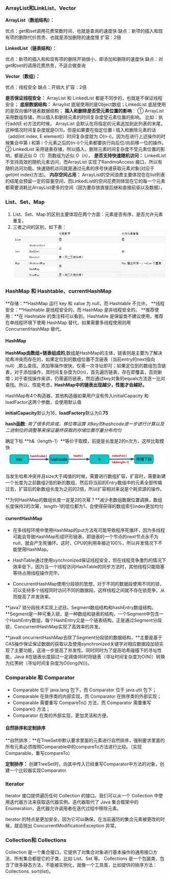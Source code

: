### ArrayList和LinkList、Vector

**ArrayList（数组结构）：**

优点：get和set调用花费常数时间，也就是查询的速度快
缺点：新项的插入和现有项的删除代价昂贵，也就是添加删除的速度慢
扩容：2倍

**LinkedList（链表结构）：**

优点：新项的插入和和现有项的删除开销很小，即添加和删除的速度快
缺点：对get和set的调用花费昂贵，不适合做查询

**Vector（数组）：**

优点：线程安全
缺点：开销大
扩容：2倍

**是否保证线程安全：** ArrayList 和 LinkedList 都是不同步的，也就是不保证线程安全；
**底层数据结构：** Arraylist 底层使用的是Object数组；LinkedList 底层使用的是双向循环链表数据结构；
**插入和删除是否受元素位置的影响**： ① ArrayList 采用数组存储，所以插入和删除元素的时间复杂度受元素位置的影响。 比如：执行add(E e)方法的时候， ArrayList 会默认在将指定的元素追加到此列表的末尾，这种情况时间复杂度就是O(1)。但是如果要在指定位置 i 插入和删除元素的话（add(int index, E element)）时间复杂度就为 O(n-i)。因为在进行上述操作的时候集合中第 i 和第 i 个元素之后的(n-i)个元素都要执行向后位/向前移一位的操作。 ② LinkedList 采用链表存储，所以插入，删除元素时间复杂度不受元素位置的影响，都是近似 O（1）而数组为近似 O（n）。
**是否支持快速随机访问：** LinkedList 不支持高效的随机元素访问，而ArrayList 实现了RandmoAccess 接口，所以有随机访问功能。快速随机访问就是通过元素的序号快速获取元素对象(对应于get(int index)方法)。
**内存空间占用：** ArrayList的空间浪费主要体现在在list列表的结尾会预留一定的容量空间，而LinkedList的空间花费则体现在它的每一个元素都需要消耗比ArrayList更多的空间（因为要存放直接后继和直接前驱以及数据）。

### List、Set、Map

1. List、Set、Map 的区别主要体现在两个方面：元素是否有序、是否允许元素重复。
2. 三者之间的区别，如下表：
   ![在这里插入图片描述](容器\listSetMap.png)

### HashMap 和 Hashtable、currentHashMap

**存储：**HashMap 运行 key 和 value 为 null，而 Hashtable 不允许。
**线程安全：**Hashtable 是线程安全的，而 HashMap 是非线程安全的。
**推荐使用：**在 Hashtable 的类注释可以看到，Hashtable 是保留类不建议使用，推荐在单线程环境下使用 HashMap 替代，如果需要多线程使用则用 ConcurrentHashMap 替代。

#### HashMap

**HashMap由数组+链表组成的**,数组是HashMap的主体，链表则是主要为了解决哈希冲突而存在的，如果定位到的数组位置不含链表（当前entry的next指向null）,那么查找，添加等操作很快，仅需一次寻址即可；如果定位到的数组包含链表，对于添加操作，其时间复杂度为O(n)，首先遍历链表，存在即覆盖，否则新增；对于查找操作来讲，仍需遍历链表，然后通过key对象的equals方法逐一比对查找。所以，性能考虑，**HashMap中的链表出现越少，性能才会越好。**

HashMap有4个构造器，其他构造器如果用户没有传入initialCapacity 和loadFactor这两个参数，会使用默认值

**initialCapacity**默认为16，**loadFactory**默认为0.**75**

**hash函数**: *用了很多的异或，移位等运算 对key的hashcode进一步进行计算以及二进制位的调整等来保证最终获取的存储位置尽量分布均匀*

确定下标 **h&（length-1）**等价于取模，前提是长度是2的n次方，这样比取模快![HashMap如何确定元素位置](容器\hashMap确定下标.png)

当发生哈希冲突并且size大于阈值的时候，需要进行数组扩容，扩容时，需要新建一个长度为之前数组2倍的新的数组，然后将当前的Entry数组中的元素全部传输过去，扩容后的新数组长度为之前的2倍，所以扩容相对来说是个耗资源的操作。

**为何HashMap的数组长度一定是2的次幂？**减少老数组数据位置调换，数组长度保持2的次幂，length-1的低位都为1，会使得获得的数组索引index更加均匀

#### currentHashMap

- 在多线程环境中使用HashMap的put方法有可能导致程序死循环，因为多线程可能会导致HashMap形成环形链表，即链表的一个节点的next节点永不为null，就会产生死循环。这时，CPU的利用率接近100%，所以并发情况下不能使用HashMap。


- HashTable通过使用synchronized保证线程安全，但在线程竞争激烈的情况下效率低下。因为当一个线程访问HashTable的同步方法时，其他线程只能阻塞等待占用线程操作完毕。


- ConcurrentHashMap使用分段锁的思想，对于不同的数据段使用不同的锁，可以支持多个线程同时访问不同的数据段，这样线程之间就不存在锁竞争，从而提高了并发效率。

**java7 锁分段技术实现上述目。Segment数组结构和hashEntry数组结构。**Segment是一种可重入锁，是一种数组和链表的结构，一个Segment中包含一个HashEntry数组，每个HashEntry又是一个链表结构。正是通过Segment分段锁，ConcurrentHashMap实现了高效率的并发。

**java8 oncurrentHashMap去除了Segment分段锁的数据结构，**主要是基于CAS操作保证保证数据的获取以及使用synchronized关键字对相应数据段加锁实现了主要功能，这进一步提高了并发性。同时同时为了提高哈希碰撞下的寻址性能，Java 8在链表长度超过一定阈值(8)时将链表（寻址时间复杂度为O(N)）转换为红黑树（寻址时间复杂度为O(long(N)))。

### Comparable 和 Comparator

- Comparable 位于 java.lang 包下，而 Comparator 位于 java.util 包下；
- Comparable 在排序类的内部实现，而 Comparator 在排序类的外部实现；
- Comparable 需要重写 CompareTo() 方法，而 Comparator 需要重写 Compare() 方法；
- Comparator 在类的外部实现，更加灵活和方便。

#### 自然排序和定制排序

**自然排序：**在TreeSet中默认要求里面的元素进行自然排序，强制要求里面的所有元素必须按照Comparable中的compareTo方法进行比较。（实现Comparable，重写compareTo）

**定制排序：** 创建TreeSet时，向其中传入已经重写Comparator中方法的对象，创建一个比较器实现Comparator.

### Iterator

Iterator 接口提供遍历任何 Collection 的接口。我们可以从一个 Collection 中使用迭代器方法来获取迭代器实例。迭代器取代了 Java 集合框架中的 Enumeration，迭代器允许调用者在迭代过程中移除元素。

Iterator 的特点是更加安全，因为它可以确保，在当前遍历的集合元素被更改的时候，就会抛出 ConcurrentModificationException 异常。

### Collection和 Collections

Collection 是一个集合接口，它提供了对集合对象进行基本操作的通用接口方法，所有集合都是它的子类，比如 List、Set 等。
Collections 是一个包装类，包含了很多静态方法，不能被实例化，就像一个工具类，比如提供的排序方法： Collections. sort(list)。